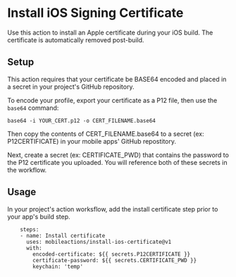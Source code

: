 # Install iOS Signing Certificate

Use this action to install an Apple certificate during your iOS build. The certificate is automatically removed post-build.

## Setup

This action requires that your certificate be BASE64 encoded and placed in a secret in your project's GitHub repository.

To encode your profile, export your certificate as a P12 file, then use the `base64` command:

```
base64 -i YOUR_CERT.p12 -o CERT_FILENAME.base64
```

Then copy the contents of CERT_FILENAME.base64 to a secret (ex: P12CERTIFICATE) in your mobile apps' GitHub repostitory. 

Next, create a secret (ex: CERTIFICATE_PWD) that contains the password to the P12 certificate you uploaded. You will reference both of these secrets in the workflow.

## Usage

In your project's action worksflow, add the install certificate step prior to your app's build step.

```
    steps:
    - name: Install certificate
      uses: mobileactions/install-ios-certificate@v1
      with:
        encoded-certificate: ${{ secrets.P12CERTIFICATE }}
        certificate-password: ${{ secrets.CERTIFICATE_PWD }}
        keychain: 'temp'
```
